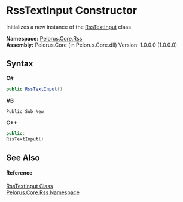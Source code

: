 # RssTextInput Constructor 
 

Initializes a new instance of the <a href="A396625">RssTextInput</a> class

**Namespace:**&nbsp;<a href="683C06D0">Pelorus.Core.Rss</a><br />**Assembly:**&nbsp;Pelorus.Core (in Pelorus.Core.dll) Version: 1.0.0.0 (1.0.0.0)

## Syntax

**C#**<br />
``` C#
public RssTextInput()
```

**VB**<br />
``` VB
Public Sub New
```

**C++**<br />
``` C++
public:
RssTextInput()
```


## See Also


#### Reference
<a href="A396625">RssTextInput Class</a><br /><a href="683C06D0">Pelorus.Core.Rss Namespace</a><br />